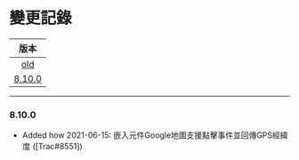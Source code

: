 變更記錄
===
| 版本 |
| :---: |
| [old](#old) |
| [8.10.0](#v8_10_0) |

***

### <a id='v8_10_0'></a>8.10.0
* Added how 2021-06-15: 嵌入元件Google地圖支援點擊事件並回傳GPS經緯度 ([Trac#8551])

 
<!-- 圖片 -->


<!-- 超連結 -->
[Trac#8548]:http://trac.uneec.com/trac/neco/ticket/8549 "#8551"